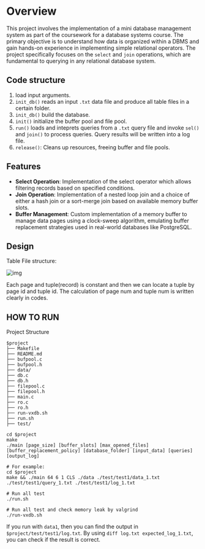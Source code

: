 # Overview
This project involves the implementation of a mini database management system as part of the coursework for a database systems course. The primary objective is to understand how data is organized within a DBMS and gain hands-on experience in implementing simple relational operators. The project specifically focuses on the `select` and `join` operations, which are fundamental to querying in any relational database system.

## Code structure

1. load input arguments.
2. `init_db()` reads an input `.txt` data file and produce all table files in a certain folder.
3. `init_db()` build the database.
4. `init()` initialize the buffer pool and file pool.
5. `run()` loads and inteprets queries from a `.txt` query file and invoke  `sel()` and `join()` to process queries. Query results will be written into a log file.
6. `release()`: Cleans up resources, freeing buffer and file pools.

## Features

- **Select Operation**: Implementation of the select operator which allows filtering records based on specified conditions.
- **Join Operation**: Implementation of a nested loop join and a choice of either a hash join or a sort-merge join based on available memory buffer slots.
- **Buffer Management**: Custom implementation of a memory buffer to manage data pages using a clock-sweep algorithm, emulating buffer replacement strategies used in real-world databases like PostgreSQL.

## Design

Table File structure:

![img](https://p.ipic.vip/d7x6c9.png)

Each page and tuple(record) is constant and then we can locate a tuple by page id and tuple id. The calculation of page num and tuple num is written clearly in codes.

## HOW TO RUN

Project Structure

```shell
$project
├── Makefile
├── README.md
├── bufpool.c
├── bufpool.h
├── data/
├── db.c
├── db.h
├── filepool.c
├── filepool.h
├── main.c
├── ro.c
├── ro.h
├── run-vxdb.sh
├── run.sh
├── test/
```



```shell
cd $project
make
./main [page_size] [buffer_slots] [max_opened_files] [buffer_replacement_policy] [database_folder] [input_data] [queries] [output_log]

# For example:
cd $project
make && ./main 64 6 1 CLS ./data ./test/test1/data_1.txt ./test/test1/query_1.txt ./test/test1/log_1.txt
```



```shell
# Run all test
./run.sh

# Run all test and check memory leak by valgrind
./run-vxdb.sh
```

If you run with `data1`, then you can find the output in `$project/test/test1/log.txt`. By using `diff log.txt expected_log_1.txt`, you can check if the result is correct.
